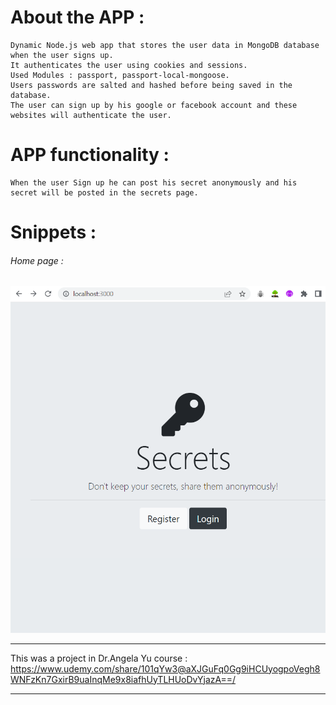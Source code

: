 # About the APP : 
```
Dynamic Node.js web app that stores the user data in MongoDB database when the user signs up.
It authenticates the user using cookies and sessions.
Used Modules : passport, passport-local-mongoose.
Users passwords are salted and hashed before being saved in the database.
The user can sign up by his google or facebook account and these websites will authenticate the user.
```

# APP functionality : 
```
When the user Sign up he can post his secret anonymously and his secret will be posted in the secrets page.
```

# Snippets : 
###### Home page : 
![This is an image](/images/HomePage.png)

********************************************************************************************************************
This was a project in Dr.Angela Yu course : https://www.udemy.com/share/101qYw3@aXJGuFq0Gg9iHCUyogpoVegh8WNFzKn7GxirB9uaInqMe9x8iafhUyTLHUoDvYjazA==/

*******************************************************************************************************************

 
 
